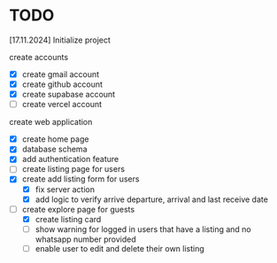 # TODO

[17.11.2024] Initialize project

create accounts

- [x] create gmail account
- [x] create github account
- [x] create supabase account
- [ ] create vercel account

create web application

- [x] create home page
- [x] database schema
- [x] add authentication feature
- [ ] create listing page for users
- [x] create add listing form for users
  - [x] fix server action
  - [x] add logic to verify arrive departure, arrival and last receive date
- [ ] create explore page for guests
  - [x] create listing card
  - [ ] show warning for logged in users that have a listing and no whatsapp number provided
  - [ ] enable user to edit and delete their own listing

